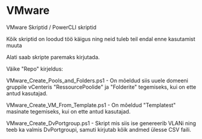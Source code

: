 # VMware
VMware Skriptid / PowerCLI skriptid

Kõik skriptid on loodud töö käigus ning neid tuleb teil endal enne kasutamist muuta

Alati saab skripte paremaks kirjutada.

Väike "Repo" kirjeldus:

VMware_Create_Pools_and_Folders.ps1 - On mõeldud siis uuele domeeni gruppile vCenteris "RessourcePoolide" ja "Folderite" tegemiseks, kui on ette antud kasutajad.

VMware_Create_VM_From_Template.ps1 - On mõeldud "Templatest" masinate tegemiseks, kui on ette antud kasutajad.

VMware_Create_DvPortgroup.ps1 - Skript mis siis ise genereerib VLANi ning teeb ka valmis DvPortgroupi, samuti kirjutab kõik andmed ülesse CSV faili.
